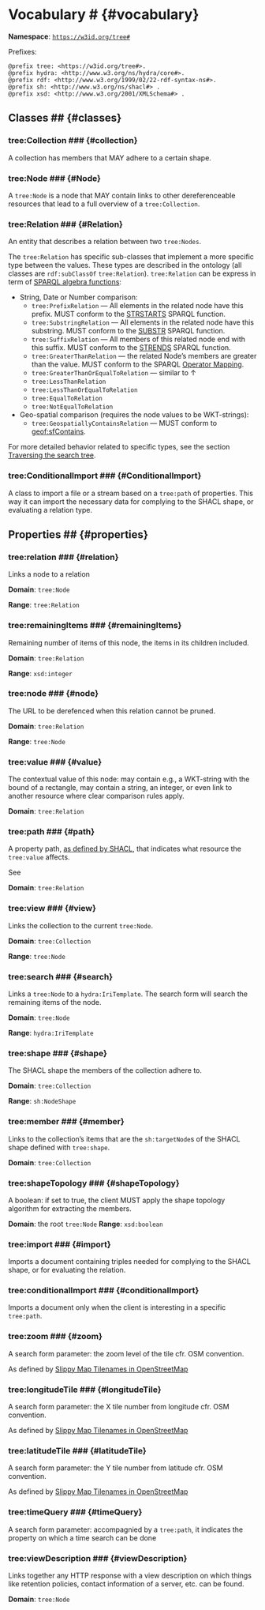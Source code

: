 # Vocabulary # {#vocabulary}

**Namespace**: <code>https://w3id.org/tree#</code>

Prefixes:

```turtle
@prefix tree: <https://w3id.org/tree#>.
@prefix hydra: <http://www.w3.org/ns/hydra/core#>.
@prefix rdf: <http://www.w3.org/1999/02/22-rdf-syntax-ns#>.
@prefix sh: <http://www.w3.org/ns/shacl#> .
@prefix xsd: <http://www.w3.org/2001/XMLSchema#> .
```

## Classes ## {#classes}

### tree:Collection ### {#collection}

A collection has members that MAY adhere to a certain shape.

### tree:Node ### {#Node}

A <code>tree:Node</code> is a node that MAY contain links to other dereferenceable resources that lead to a full overview of a <code>tree:Collection</code>.

### tree:Relation ### {#Relation}

An entity that describes a relation between two <code>tree:Nodes</code>.

The <code>tree:Relation</code> has specific sub-classes that implement a more specific type between the values.
These types are described in the ontology (all classes are <code>rdf:subClassOf</code> <code>tree:Relation</code>).
<code>tree:Relation</code>  can be express in term of [SPARQL algebra functions](https://www.w3.org/TR/sparql11-query/#expressions):
 - String, Date or Number comparison:
     - <code>tree:PrefixRelation</code> — All elements in the related node have this prefix.
        MUST conform to the [STRSTARTS](https://www.w3.org/TR/sparql11-query/#func-strstarts) SPARQL function.
     - <code>tree:SubstringRelation</code> — All elements in the related node have this substring.
        MUST conform to the [SUBSTR](https://www.w3.org/TR/sparql11-query/#func-substr) SPARQL function.
     - <code>tree:SuffixRelation</code> — All members of this related node end with this suffix.
        MUST conform to the [STRENDS](https://www.w3.org/TR/sparql11-query/#func-strends) SPARQL function.
     - <code>tree:GreaterThanRelation</code> — the related Node’s members are greater than the value.
        MUST conform to the SPARQL [Operator Mapping](https://www.w3.org/TR/sparql11-query/#OperatorMapping).
     - <code>tree:GreaterThanOrEqualToRelation</code> — similar to ↑
     - <code>tree:LessThanRelation</code>
     - <code>tree:LessThanOrEqualToRelation</code>
     - <code>tree:EqualToRelation</code>
     - <code>tree:NotEqualToRelation</code>
 - Geo-spatial comparison (requires the node values to be WKT-strings): 
     - <code>tree:GeospatiallyContainsRelation</code> — MUST conform to [geof:sfContains](https://docs.ogc.org/is/22-047r1/22-047r1.html#_simple_features_relation_family).

For more detailed behavior related to specific types, see the section [Traversing the search tree](#traversing).

### tree:ConditionalImport ### {#ConditionalImport}

A class to import a file or a stream based on a <code>tree:path</code> of properties. This way it can import the necessary data for complying to the SHACL shape, or evaluating a relation type.

## Properties ## {#properties}

### tree:relation ### {#relation}

Links a node to a relation

**Domain**: <code>tree:Node</code>

**Range**: <code>tree:Relation</code>


### tree:remainingItems ### {#remainingItems}

Remaining number of items of this node, the items in its children included.

**Domain**: <code>tree:Relation</code>

**Range**: <code>xsd:integer</code>

### tree:node ### {#node}

The URL to be derefenced when this relation cannot be pruned.

**Domain**: <code>tree:Relation</code>

**Range**: <code>tree:Node</code>

### tree:value ### {#value}

The contextual value of this node: may contain e.g., a WKT-string with the bound of a rectangle, may contain a string, an integer, or even link to another resource where clear comparison rules apply.

**Domain**: <code>tree:Relation</code>

### tree:path ### {#path}

A property path, [as defined by SHACL](https://www.w3.org/TR/shacl/#x2.3.1-shacl-property-paths), that indicates what resource the <code>tree:value</code> affects.

See [](#relations)

**Domain**: <code>tree:Relation</code>

### tree:view ### {#view}

Links the collection to the current <code>tree:Node</code>.

**Domain**: <code>tree:Collection</code>

**Range**: <code>tree:Node</code>

### tree:search ### {#search}

Links a <code>tree:Node</code> to a <code>hydra:IriTemplate</code>. The search form will search the remaining items of the node.

**Domain**: <code>tree:Node</code>

**Range**: <code>hydra:IriTemplate</code>

### tree:shape ### {#shape}

The SHACL shape the members of the collection adhere to.

**Domain**: <code>tree:Collection</code>

**Range**: <code>sh:NodeShape</code>

### tree:member ### {#member}

Links to the collection’s items that are the <code>sh:targetNode</code>s of the SHACL shape defined with <code>tree:shape</code>.

**Domain**: <code>tree:Collection</code>

### tree:shapeTopology ### {#shapeTopology}

A boolean: if set to true, the client MUST apply the shape topology algorithm for extracting the members.

**Domain**: the root <code>tree:Node</code>
**Range**: `xsd:boolean`

### tree:import ### {#import}

Imports a document containing triples needed for complying to the SHACL shape, or for evaluating the relation.

### tree:conditionalImport ### {#conditionalImport}

Imports a document only when the client is interesting in a specific <code>tree:path</code>.

### tree:zoom ### {#zoom}

A search form parameter: the zoom level of the tile cfr. OSM convention.

As defined by [Slippy Map Tilenames in OpenStreetMap](https://wiki.openstreetmap.org/wiki/Slippy_map_tilenames)

### tree:longitudeTile ### {#longitudeTile}

A search form parameter: the X tile number from longitude cfr. OSM convention.

As defined by [Slippy Map Tilenames in OpenStreetMap](https://wiki.openstreetmap.org/wiki/Slippy_map_tilenames)

### tree:latitudeTile ### {#latitudeTile}

A search form parameter: the Y tile number from latitude cfr. OSM convention.

As defined by [Slippy Map Tilenames in OpenStreetMap](https://wiki.openstreetmap.org/wiki/Slippy_map_tilenames)

### tree:timeQuery ### {#timeQuery}

A search form parameter: accompagnied by a <code>tree:path</code>, it indicates the property on which a time search can be done

### tree:viewDescription ### {#viewDescription}

Links together any HTTP response with a view description on which things like retention policies, contact information of a server, etc. can be found.

**Domain**: <code>tree:Node</code>
